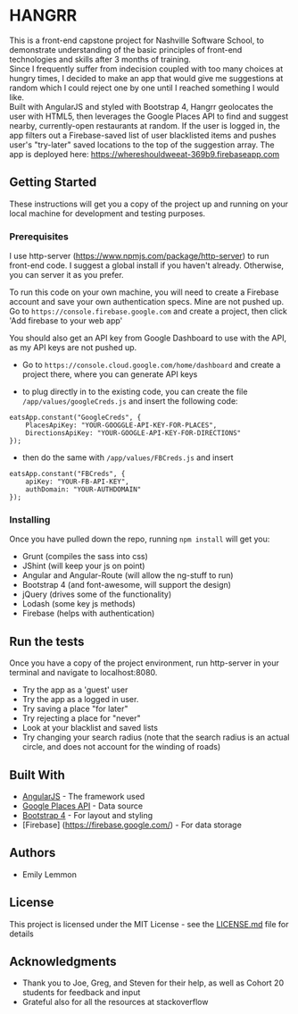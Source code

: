 # HANGRR

This is a front-end capstone project for Nashville Software School, to demonstrate understanding of the basic principles of front-end technologies and skills after 3 months of training.  
Since I frequently suffer from indecision coupled with too many choices at hungry times, I decided to make an app that would give me suggestions at random which I could reject one by one until I reached something I would like.  
Built with AngularJS and styled with Bootstrap 4, Hangrr geolocates the user with HTML5, then leverages the Google Places API to find and suggest nearby, currently-open restaurants at random. If the user is logged in, the app filters out a Firebase-saved list of user blacklisted items and pushes user's "try-later" saved locations to the top of the suggestion array.
The app is deployed here: https://whereshouldweeat-369b9.firebaseapp.com

## Getting Started

These instructions will get you a copy of the project up and running on your local machine for development and testing purposes.

### Prerequisites

I use http-server (https://www.npmjs.com/package/http-server) to run front-end code.  I suggest a global install if you haven't already. Otherwise, you can server it as you prefer.

To run this code on your own machine, you will need to create a Firebase account and save your own authentication specs. Mine are not pushed up. Go to `https://console.firebase.google.com` and create a project, then click 'Add firebase to your web app'  

You should also get an API key from Google Dashboard to use with the API, as my API keys are not pushed up. 
- Go to `https://console.cloud.google.com/home/dashboard` and create a project there, where you can generate API keys

 - to plug directly in to the existing code, you can create the file `/app/values/googleCreds.js`
and insert the following code:
```
eatsApp.constant("GoogleCreds", {
    PlacesApiKey: "YOUR-GOOGGLE-API-KEY-FOR-PLACES",
    DirectionsApiKey: "YOUR-GOOGLE-API-KEY-FOR-DIRECTIONS"
});
```
- then do the same with `/app/values/FBCreds.js`
and insert
```
eatsApp.constant("FBCreds", {
    apiKey: "YOUR-FB-API-KEY",
    authDomain: "YOUR-AUTHDOMAIN"
});
```
  

### Installing

Once you have pulled down the repo, running `npm install` will get you:
 - Grunt (compiles the sass into css)
 - JShint (will keep your js on point)
 - Angular and Angular-Route (will allow the ng-stuff to run)
 - Bootstrap 4 (and font-awesome, will support the design)
 - jQuery (drives some of the functionality)
 - Lodash (some key js methods)
 - Firebase (helps with authentication)
 
 ## Run the tests
 Once you have a copy of the project environment, run http-server in your terminal and navigate to localhost:8080.
  - Try the app as a 'guest' user
  - Try the app as a logged in user. 
  - Try saving a place "for later"
  - Try rejecting a place for "never"
  - Look at your blacklist and saved lists
  - Try changing your search radius (note that the search radius is an actual circle, and does not account for the winding of roads)
  

## Built With

* [AngularJS](https://angularjs.org/) - The framework used
* [Google Places API](https://developers.google.com/places/) - Data source
* [Bootstrap 4](https://v4-alpha.getbootstrap.com/) - For layout and styling
* [Firebase] (https://firebase.google.com/) - For data storage

## Authors

* Emily Lemmon

## License

This project is licensed under the MIT License - see the [LICENSE.md](LICENSE.md) file for details

## Acknowledgments

* Thank you to Joe, Greg, and Steven for their help, as well as Cohort 20 students for feedback and input
* Grateful also for all the resources at stackoverflow
